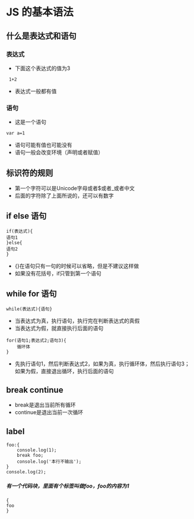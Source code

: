 #  JS 的基本语法

## 什么是表达式和语句
### 表达式
  * 下面这个表达式的值为3
  ```
   1+2
  ```
  * 表达式一般都有值
### 语句
  * 这是一个语句
  ```
  var a=1
  ```
  * 语句可能有值也可能没有
  * 语句一般会改变环境（声明或者赋值）
## 标识符的规则
  * 第一个字符可以是Unicode字母或者$或者_或者中文
  * 后面的字符除了上面所说的，还可以有数字
## if else 语句
```
if(表达式){
语句1
}else{
语句2
}
```
* {}在语句只有一句的时候可以省略，但是不建议这样做
* 如果没有花括号，if只管到第一个语句
## while for 语句
```
while(表达式){语句}
```
* 当表达式为真，执行语句，执行完在判断表达式的真假
* 当表达式为假，就直接执行后面的语句
```
for(语句1;表达式2;语句3){
    循环体
}
```
* 先执行语句1，然后判断表达式2，如果为真，执行循环体，然后执行语句3；如果为假，直接退出循环，执行后面的语句
## break continue
* break是退出当前所有循环
* continue是退出当前一次循环
## label
```
foo:{
    console.log(1);
    break foo;
    console.log('本行不输出');
}
console.log(2);
```
##### 有一个代码块，里面有个标签叫做foo，foo的内容为1
```
{
foo
}
```
